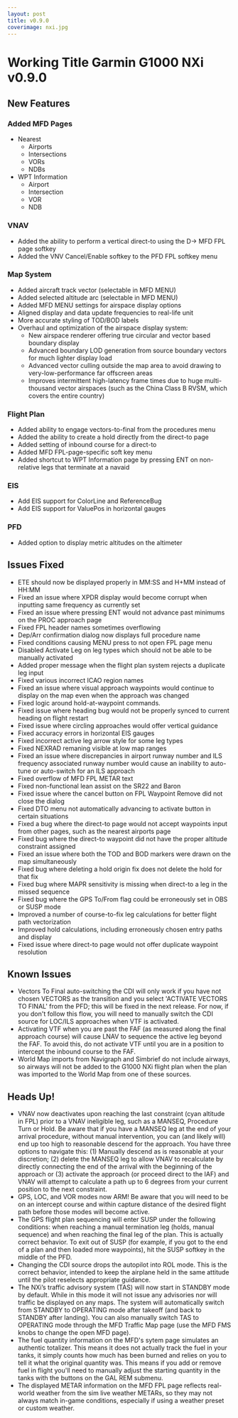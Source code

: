 ```yaml
---
layout: post
title: v0.9.0
coverimage: nxi.jpg
---
```

# Working Title Garmin G1000 NXi v0.9.0

## New Features

### Added MFD Pages
* Nearest
  - Airports
  - Intersections
  - VORs
  - NDBs
* WPT Information
  - Airport
  - Intersection
  - VOR
  - NDB

### VNAV
  * Added the ability to perform a vertical direct-to using the D-> MFD FPL page softkey
  * Added the VNV Cancel/Enable softkey to the PFD FPL softkey menu

### Map System
  * Added aircraft track vector (selectable in MFD MENU)
  * Added selected altitude arc (selectable in MFD MENU)
  * Added MFD MENU settings for airspace display options
  * Aligned display and data update frequencies to real-life unit
  * More accurate styling of TOD/BOD labels
  * Overhaul and optimization of the airspace display system:
    - New airspace renderer offering true circular and vector based boundary display
    - Advanced boundary LOD generation from source boundary vectors for much lighter display load
    - Advanced vector culling outside the map area to avoid drawing to very-low-performance far offscreen areas
    - Improves intermittent high-latency frame times due to huge multi-thousand vector airspaces (such as the China Class B RVSM, which covers the entire country)

### Flight Plan
  * Added ability to engage vectors-to-final from the procedures menu
  * Added the ability to create a hold directly from the direct-to page
  * Added setting of inbound course for a direct-to
  * Added MFD FPL-page-specific soft key menu
  * Added shortcut to WPT Information page by pressing ENT on non-relative legs that terminate at a navaid

### EIS
  * Add EIS support for ColorLine and ReferenceBug
  * Add EIS support for ValuePos in horizontal gauges

### PFD
  * Added option to display metric altitudes on the altimeter

## Issues Fixed

* ETE should now be displayed properly in MM:SS and H+MM instead of HH:MM
* Fixed an issue where XPDR display would become corrupt when inputting same frequency as currently set
* Fixed an issue where pressing ENT would not advance past minimums on the PROC approach page
* Fixed FPL header names sometimes overflowing
* Dep/Arr confirmation dialog now displays full procedure name
* Fixed conditions causing MENU press to not open FPL page menu
* Disabled Activate Leg on leg types which should not be able to be manually activated
* Added proper message when the flight plan system rejects a duplicate leg input
* Fixed various incorrect ICAO region names
* Fixed an issue where visual approach waypoints would continue to display on the map even when the approach was changed
* Fixed logic around hold-at-waypoint commands.
* Fixed issue where heading bug would not be properly synced to current heading on flight restart
* Fixed issue where circling approaches would offer vertical guidance
* Fixed accuracy errors in horizontal EIS gauges
* Fixed incorrect active leg arrow style for some leg types
* Fixed NEXRAD remaning visible at low map ranges
* Fixed an issue where discrepancies in airport runway number and ILS frequency associated runway number would cause an inability to auto-tune or auto-switch for an ILS approach
* Fixed overflow of MFD FPL METAR text
* Fixed non-functional lean assist on the SR22 and Baron
* Fixed issue where the cancel button on FPL Waypoint Remove did not close the dialog
* Fixed DTO menu not automatically advancing to activate button in certain situations
* Fixed a bug where the direct-to page would not accept waypoints input from other pages, such as the nearest airports page
* Fixed bug where the direct-to waypoint did not have the proper altitude constraint assigned
* Fixed an issue where both the TOD and BOD markers were drawn on the map simultaneously
* Fixed bug where deleting a hold origin fix does not delete the hold for that fix
* Fixed bug where MAPR sensitivity is missing when direct-to a leg in the missed sequence
* Fixed bug where the GPS To/From flag could be erroneously set in OBS or SUSP mode
* Improved a number of course-to-fix leg calculations for better flight path vectorization
* Improved hold calculations, including erroneously chosen entry paths and display
* Fixed issue where direct-to page would not offer duplicate waypoint resolution

## Known Issues
* Vectors To Final auto-switching the CDI will only work if you have not chosen VECTORS as the transition and you select 'ACTIVATE VECTORS TO FINAL' from the PFD; this will be fixed in the next release. For now, if you don't follow this flow, you will need to manually switch the CDI source for LOC/ILS approaches when VTF is activated.
* Activating VTF when you are past the FAF (as measured along the final approach course) will cause LNAV to sequence the active leg beyond the FAF. To avoid this, do not activate VTF until you are in a position to intercept the inbound course to the FAF.
* World Map imports from Navigraph and Simbrief do not include airways, so airways will not be added to the G1000 NXi flight plan when the plan was imported to the World Map from one of these sources.

## Heads Up!
* VNAV now deactivates upon reaching the last constraint (cyan altitude in FPL) prior to a VNAV ineligible leg, such as a MANSEQ, Procedure Turn or Hold. Be aware that if you have a MANSEQ leg at the end of your arrival procedure, without manual intervention, you can (and likely will) end up too high to reasonable descend for the approach. You have three options to navigate this: (1) Manually descend as is reasonable at your discretion; (2) delete the MANSEQ leg to allow VNAV to recalculate by directly connecting the end of the arrival with the beginning of the approach or (3) activate the approach (or proceed direct to the IAF) and VNAV will attempt to calculate a path up to 6 degrees from your current position to the next constraint.
* GPS, LOC, and VOR modes now ARM! Be aware that you will need to be on an intercept course and within capture distance of the desired flight path before those modes will become active.
* The GPS flight plan sequencing will enter SUSP under the following conditions: when reaching a manual termination leg (holds, manual sequence) and when reaching the final leg of the plan. This is actually correct behavior. To exit out of SUSP (for example, if you got to the end of a plan and then loaded more waypoints), hit the SUSP softkey in the middle of the PFD.
* Changing the CDI source drops the autopilot into ROL mode. This is the correct behavior, intended to keep the airplane held in the same attitude until the pilot reselects appropriate guidance.
* The NXi’s traffic advisory system (TAS) will now start in STANDBY mode by default. While in this mode it will not issue any advisories nor will traffic be displayed on any maps. The system will automatically switch from STANDBY to OPERATING mode after takeoff (and back to STANDBY after landing). You can also manually switch TAS to OPERATING mode through the MFD Traffic Map page (use the MFD FMS knobs to change the open MFD page).
* The fuel quantity information on the MFD's sytem page simulates an authentic totalizer. This means it does not actually track the fuel in your tanks, it simply counts how much has been burned and relies on you to tell it what the original quantity was. This means if you add or remove fuel in flight you'll need to manually adjust the starting quantity in the tanks with the buttons on the GAL REM submenu.
* The displayed METAR information on the MFD FPL page reflects real-world weather from the sim live weather METARs, so they may not always match in-game conditions, especially if using a weather preset or custom weather.
